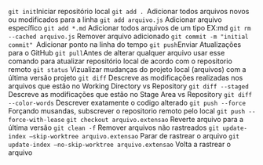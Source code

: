 `git init`Iniciar repositório local
`git add . `Adicionar todos arquivos novos ou modificados para a linha
`git add arquivo.js` Adicionar arquivo específico
`git add *.md` Adicionar todos arquivos de um tipo EX:md
`git rm --cached arquivo.js` Remover arquivo adicionado
`git commit -m "initial commit" `Adicionar ponto na linha do tempo
`git push`Enviar Atualizações para o GitHub
`git pull`Antes de alterar qualquer arquivo usar esse comando para atualizar repositório local de acordo com o
repositorio remoto
`git status` Vizualizar mudanças do projeto local (arquivos) com a última versão projeto
`git diff` Descreve as modificações realizadas nos arquivos que estão no Working Directory vs Repository
`git diff --staged` Descreve as modificações que estão no Stage Area vs Repository
`git diff --color-words` Descrever exatamente o codigo alterado
`git push --force` Forçando musandas, subscrever o repositorio remoto pelo local
`git push --force-with-lease`
`git checkout arquivo.extensao` Reverte arquivo para a última versão
`git clean -f` Remover arquivos não rastreados
`git update-index –skip-worktree arquivo.extensao` Parar de rastrear o arquivo
`git update-index –no-skip-worktree arquivo.extensao` Volta a rastrear o arquivo















